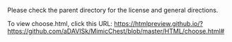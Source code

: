 Please check the parent directory for the license and general directions.

To view choose.html, click this URL: https://htmlpreview.github.io/?https://github.com/aDAVISk/MimicChest/blob/master/HTML/choose.html#
